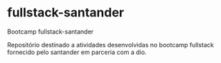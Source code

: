 # fullstack-santander
Bootcamp fullstack-santander

Repositório destinado a atividades desenvolvidas no bootcamp fullstack fornecido pelo santander em parceria com a dio.
